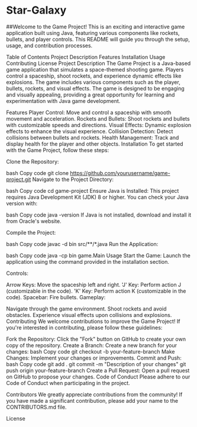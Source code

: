 # Star-Galaxy
##Welcome to the Game Project! This is an exciting and interactive game application built using Java, featuring various components like rockets, bullets, and player controls. This README will guide you through the setup, usage, and contribution processes.

Table of Contents
Project Description
Features
Installation
Usage
Contributing
License
Project Description
The Game Project is a Java-based game application that simulates a space-themed shooting game. Players control a spaceship, shoot rockets, and experience dynamic effects like explosions. The game includes various components such as the player, bullets, rockets, and visual effects. The game is designed to be engaging and visually appealing, providing a great opportunity for learning and experimentation with Java game development.

Features
Player Control: Move and control a spaceship with smooth movement and acceleration.
Rockets and Bullets: Shoot rockets and bullets with customizable speeds and directions.
Visual Effects: Dynamic explosion effects to enhance the visual experience.
Collision Detection: Detect collisions between bullets and rockets.
Health Management: Track and display health for the player and other objects.
Installation
To get started with the Game Project, follow these steps:

Clone the Repository:

bash
Copy code
git clone https://github.com/yourusername/game-project.git
Navigate to the Project Directory:

bash
Copy code
cd game-project
Ensure Java is Installed: This project requires Java Development Kit (JDK) 8 or higher. You can check your Java version with:

bash
Copy code
java -version
If Java is not installed, download and install it from Oracle's website.

Compile the Project:

bash
Copy code
javac -d bin src/**/*.java
Run the Application:

bash
Copy code
java -cp bin game.Main
Usage
Start the Game: Launch the application using the command provided in the installation section.

Controls:

Arrow Keys: Move the spaceship left and right.
'J' Key: Perform action J (customizable in the code).
'K' Key: Perform action K (customizable in the code).
Spacebar: Fire bullets.
Gameplay:

Navigate through the game environment.
Shoot rockets and avoid obstacles.
Experience visual effects upon collisions and explosions.
Contributing
We welcome contributions to improve the Game Project! If you're interested in contributing, please follow these guidelines:

Fork the Repository: Click the "Fork" button on GitHub to create your own copy of the repository.
Create a Branch: Create a new branch for your changes:
bash
Copy code
git checkout -b your-feature-branch
Make Changes: Implement your changes or improvements.
Commit and Push:
bash
Copy code
git add .
git commit -m "Description of your changes"
git push origin your-feature-branch
Create a Pull Request: Open a pull request on GitHub to propose your changes.
Code of Conduct
Please adhere to our Code of Conduct when participating in the project.

Contributors
We greatly appreciate contributions from the community! If you have made a significant contribution, please add your name to the CONTRIBUTORS.md file.

License
